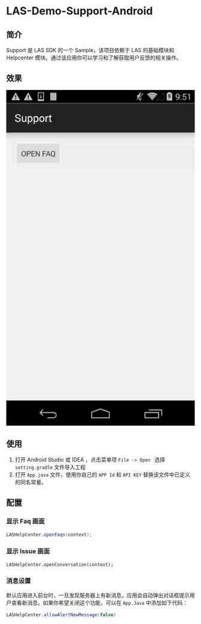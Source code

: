 # LAS-Demo-Support-Android

## 简介

Support 是 LAS SDK 的一个 Sample，该项目依赖于 LAS 的基础模块和 Helpcenter 模块。通过该应用你可以学习和了解获取用户反馈的相关操作。

## 效果

![capture](capture/support.gif)

## 使用

1. 打开 Android Studio 或 IDEA ，点击菜单项 `File -> Open ` 选择 `setting.gradle` 文件导入工程
2. 打开 `App.java` 文件，使用你自己的 `APP Id` 和 `API KEY` 替换该文件中已定义的同名常量。

## 配置

### 显示 Faq 画面

```java
LASHelpCenter.openFaqs(context);
```

### 显示 Issue 画面

```language
LASHelpCenter.openConversation(context);
```

### 消息设置

默认应用进入前台时，一旦发现服务器上有新消息，应用会自动弹出对话框提示用户查看新消息。如果你希望关闭这个功能，可以在 `App.Java` 中添加如下代码：

```java
LASHelpCenter.allowAlertNewMessage(false)
```

